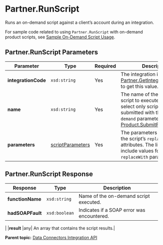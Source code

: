 # Partner.RunScript

Runs an on-demand script against a client’s account during an integration.

For sample code related to using `Partner.RunScript` with on-demand product scripts, see [Sample On-Demand Script Usage](../../code_samples/on-demand_script/c_sample_ondemand_scripts.md#).

## Partner.RunScript Parameters

|Parameter|Type|Required|Description|
|---------|----|--------|-----------|
|**integrationCode** |`xsd:string` | Yes| The integration identifier. Call [Partner.GetIntegrationAccess](r_getIntegrationAccess.md#) to get this value.|
|**name** |`xsd:string` | Yes| The name of the on-demand script to execute. You can select only scripts that were submitted with the `runOn = demand` parameter \(see [Product.SubmitProductScript](../config_api/r_prod_submitProductScript.md#)\).|
|**parameters** |[scriptParameters](../../data_types/r_datatype_scriptParameters.md#) | Yes| The parameters inserted into the script’s `replaceWith` attributes. The list must include values for ALL `replaceWith` parameters.|

## Partner.RunScript Response

|Response|Type|Description|
|--------|----|-----------|
|**functionName** |`xsd:string` | Name of the on-demand script executed.|
|**hadSOAPFault** |`xsd:boolean` | Indicates if a SOAP error was encountered.

  |
|**result** |any| An array that contains the script results.|

**Parent topic:** [Data Connectors Integration API](../../Genesis_API/integration_api/c_genesis_api_integrate.md)

